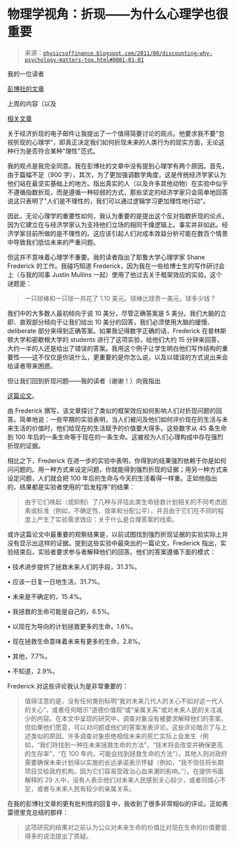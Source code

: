 <!--yml

分类：未分类

日期：2024-05-18 07:06:04

-->

# 物理学视角：折现——为什么心理学也很重要

> 来源：[`physicsoffinance.blogspot.com/2011/08/discounting-why-psychology-matters-too.html#0001-01-01`](http://physicsoffinance.blogspot.com/2011/08/discounting-why-psychology-matters-too.html#0001-01-01)

我的一位读者

[彭博社的文章](http://www.bloomberg.com/news/2011-07-28/einstein-on-wall-street-time-money-continuum-commentary-by-mark-buchanan.html)

上周的内容（以及

[相关文章](http://physicsoffinance.blogspot.com/2011/07/discountingdetails.html)

关于经济折现的电子邮件让我提出了一个值得简要讨论的观点。他要求我不要"忽视折现的心理学"，即真正决定我们如何折现未来的人类行为的现实方面，无论这种行为是否符合某种"理性"范式。

我的观点是我完全同意。我在彭博社的文章中没有提到心理学有两个原因。首先，由于篇幅不足（900 字），其次，为了更加强调数学角度，这是传统经济学家认为他们站在最坚实基础上的地方。指出真实的人（以及许多其他动物）在实验中似乎不遵循指数折现，而是遵循一种较弱的方式，那些坚定的经济学家只会简单地回答说这只表明了"人们是不理性的，我们可以通过逻辑学习更加理性地行动"。

因此，无论心理学的重要性如何，我认为重要的是提出这个反对指数折现的论点，因为它建立在与经济学家认为支持他们立场的相同干燥逻辑上。事实并非如此。经济学家目前所做的是不理性的。这应该引起人们对成本效益分析可能在数百个情景中导致我们低估未来的严重问题。

但这并不意味着心理学不重要。我的读者指出了耶鲁大学心理学家 Shane Frederick 的工作。我碰巧知道 Frederick，因为我在一些给博士生的写作研讨会上（与我的同事 Justin Mullins 一起）使用了他过去关于框架效应的实验。这个谜题是：

> 一只球棒和一只球一共花了 1.10 美元。球棒比球贵一美元。球多少钱？

我们中的大多数人最初倾向于说 10 美分，尽管正确答案是 5 美分。我们大脑的立即、直观部分倾向于让我们给出 10 美分的回答，我们必须使用大脑的缓慢、 deliberate 部分来得到正确答案。如果我记得数字正确的话，Frederick 在普林斯顿大学和密歇根大学的 students 进行了这项实验，给他们大约 15 分钟来回答，大约一半的人还是给出了错误的答案。我用这个例子让学生明白他们写作结构的重要性——这不仅仅是你说什么，更重要的是你怎么说，以及以错误的方式说出来会给读者带来困惑。

但让我们回到折现问题——我的读者（谢谢！）向我指出

[这篇论文](http://faculty.som.yale.edu/ShaneFrederick/JRU_intergenerational.pdf)。

由 Frederick 撰写，该文章探讨了类似的框架效应如何影响人们对折现问题的回答。简单地说：一些早期的实验表明，当人们被问及他们如何评价现在的生活与未来生活的价值时，他们给现在的生活赋予的价值要大得多。这些数字从 45 条生命到 100 年后的一条生命等于现在的一条生命。这被视为人们心理构成中存在强烈折现的证据。

相比之下，Frederick 在进一步的实验中表明，你得到的结果强烈依赖于你是如何问问题的。用一种方式来设定问题，你就能得到强烈折现的证据；用另一种方式来设定问题，人们就会把 100 年后的生命与今天的生活看得一样重。正如他指出的，结果都是实验者使用的“启发程序”的结果：

> 由于它们唤起（或抑制）了几种与评估此类生命拯救计划相关的不同考虑因素或标准（例如，不确定性、效率和分配公平），并且由于它们在不同的程度上产生了实验需求效应：关于什么是合理答案的线索。

或许这篇论文中最重要的观察结果是，以前试图找到强烈折现证据的实验实际上并没有显示出这样的证据。提到这些实验中最突出的一篇论文，Frederick 指出，实验结束后，实验者要求参与者解释他们的回答。他们的答案遵循下面的模式：

• 技术进步提供了拯救未来人们的手段，31.3%。

• 应该一日复一日地生活，31.7%。

• 未来是不确定的，15.4%。

• 我拯救的生命可能是自己的，6.5%。

• 以现在为导向的计划拯救更多的生命，1.6%。

• 现在拯救生命意味着未来有更多的生命，2.8%。

• 其他，7.7%。

• 不知道，2.9%。

Frederick 对这些评论我认为是非常重要的：

> 值得注意的是，没有任何类别标明“我对未来几代人的关心不如对这一代人的关心”，或者任何暗示“道德价值观”或“亲属关系”或对未来人民的关注减少的内容。在本文中呈现的研究中，调查对象没有被要求解释他们的答案，但如果他们愿意，可以对问题或他们的答案发表评论。这些评论暗示了与上述类似的原因。许多调查对象拒绝相信未来的死亡实际上会发生（例如，“我们将找到一种在未来拯救生命的方法”，“技术将会改变并确保更高的生存率”，“在 100 年内，可能会找到拯救生命的方法”）。其他人则对政府需要确保未来计划得以实施的长远承诺表示怀疑（例如，“我不信任将长期项目交给政府机构，因为它们容易受政治心血来潮的影响。”）。在提供书面解释的 29 人中，没有人表示他们对未来人民感到关心较少，或者同情心不足，或者与未来人民有较少的亲属关系。

在我的彭博社文章的更有批判性的回复中，我收到了很多非常相似的评论。正如弗雷德里克总结的那样：

> 这项研究的结果对之前认为公众对未来生命的价值比对现在生命的价值要低得多的说法提出了质疑。
